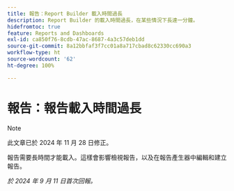 ```yaml
---
title: 報告：Report Builder 載入時間過長
description: Report Builder 的載入時間過長，在某些情況下長達一分鐘。
hidefromtoc: true
feature: Reports and Dashboards
exl-id: ca850f76-8cdb-47ac-8687-4a3c57deb1dd
source-git-commit: 8a12bbfaf3f7cc01a8a717cbad8c62330cc690a3
workflow-type: ht
source-wordcount: '62'
ht-degree: 100%

---
```


# 報告：報告載入時間過長

>[!NOTE]
>
>此文章已於 2024 年 11 月 28 日修正。

報告需要長時間才能載入。這樣會影響檢視報告，以及在報告產生器中編輯和建立報告。

_於 2024 年 9 月 11 日首次回報。_
